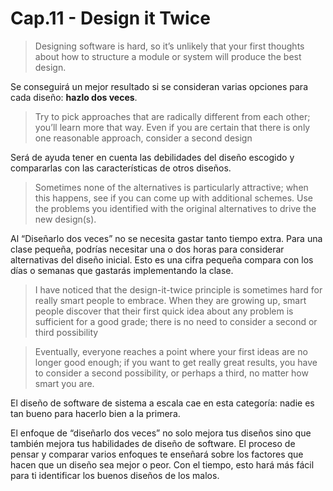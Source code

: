 # Cap.11 - Design it Twice

> Designing software is hard, so it’s unlikely that your first thoughts about how to structure a module or system will produce the best design.

Se conseguirá un mejor resultado si se consideran varias opciones para cada diseño: **hazlo dos veces**.


> Try to pick approaches that are radically different from each other; you’ll learn more that way. Even if you are certain that there is only one reasonable approach, consider a second design

Será de ayuda tener en cuenta las debilidades del diseño escogido y compararlas con las características de otros diseños.


> Sometimes none of the alternatives is particularly attractive; when this happens, see if you can come up with additional schemes. Use the problems you identified with the original alternatives to drive the new design(s).

Al “Diseñarlo dos veces” no se necesita gastar tanto tiempo extra. Para una clase pequeña, podrías necesitar una o dos horas para considerar alternativas del diseño inicial. Esto es una cifra pequeña compara con los días o semanas que gastarás implementando la clase.


> I have noticed that the design-it-twice principle is sometimes hard for really smart people to embrace. When they are growing up, smart people discover that their first quick idea about any problem is sufficient for a good grade; there is no need to consider a second or third possibility


> Eventually, everyone reaches a point where your first ideas are no longer good enough; if you want to get really great results, you have to consider a second possibility, or perhaps a third, no matter how smart you are.

El diseño de software de sistema a escala cae en esta categoría: nadie es tan bueno para hacerlo bien a la primera.

El enfoque de “diseñarlo dos veces” no solo mejora tus diseños sino que también mejora tus habilidades de diseño de software. El proceso de pensar y comparar varios enfoques te enseñará sobre los factores que hacen que un diseño sea mejor o peor. Con el tiempo, esto hará más fácil para ti identificar los buenos diseños de los malos.

